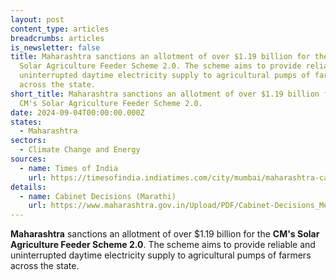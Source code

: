 ```yaml
---
layout: post
content_type: articles
breadcrumbs: articles
is_newsletter: false
title: Maharashtra sanctions an allotment of over $1.19 billion for the CM's
  Solar Agriculture Feeder Scheme 2.0. The scheme aims to provide reliable and
  uninterrupted daytime electricity supply to agricultural pumps of farmers
  across the state.
short_title: Maharashtra sanctions an allotment of over $1.19 billion for the
  CM's Solar Agriculture Feeder Scheme 2.0.
date: 2024-09-04T00:00:00.000Z
states:
  - Maharashtra
sectors:
  - Climate Change and Energy
sources:
  - name: Times of India
    url: https://timesofindia.indiatimes.com/city/mumbai/maharashtra-cabinet-sanctions-over-rs-10000-crore-for-solarisation-project-in-state/articleshow/112827181.cms
details:
  - name: Cabinet Decisions (Marathi)
    url: https://www.maharashtra.gov.in/Upload/PDF/Cabinet-Decisions_Meeting-No-80_R.pdf
---
```

**Maharashtra** sanctions an allotment of over $1.19 billion for the **CM's Solar Agriculture Feeder Scheme 2.0**. The scheme aims to provide reliable and uninterrupted daytime electricity supply to agricultural pumps of farmers across the state.
